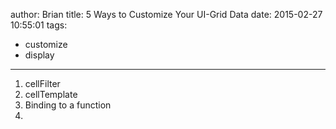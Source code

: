 author: Brian
title: 5 Ways to Customize Your UI-Grid Data
date: 2015-02-27 10:55:01
tags:
 - customize
 - display
---

1. cellFilter
2. cellTemplate
3. Binding to a function
4. 